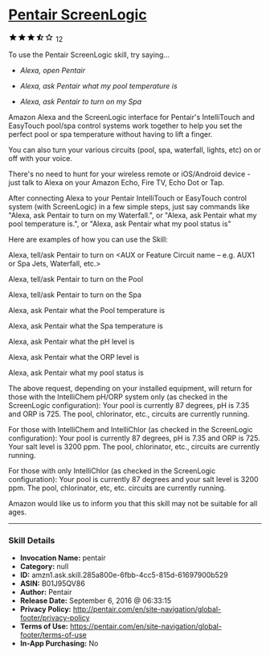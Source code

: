 # [Pentair ScreenLogic](http://alexa.amazon.com/#skills/amzn1.ask.skill.285a800e-6fbb-4cc5-815d-61697900b529)
![3.8 stars](../../images/ic_star_black_18dp_1x.png)![3.8 stars](../../images/ic_star_black_18dp_1x.png)![3.8 stars](../../images/ic_star_black_18dp_1x.png)![3.8 stars](../../images/ic_star_half_black_18dp_1x.png)![3.8 stars](../../images/ic_star_border_black_18dp_1x.png) 12

To use the Pentair ScreenLogic skill, try saying...

* *Alexa, open Pentair*

* *Alexa, ask Pentair what my pool temperature is*

* *Alexa, ask Pentair to turn on my Spa*

Amazon Alexa and the ScreenLogic interface for Pentair's IntelliTouch and EasyTouch pool/spa control systems work together to help you set the perfect pool or spa temperature without having to lift a finger.

You can also turn your various circuits (pool, spa, waterfall, lights, etc) on or off with your voice.

There's no need to hunt for your wireless remote or iOS/Android device - just talk to Alexa on your Amazon Echo, Fire TV, Echo Dot or Tap.

After connecting Alexa to your Pentair IntelliTouch or EasyTouch control system (with ScreenLogic) in a few simple steps, just say commands like "Alexa, ask Pentair to turn on my Waterfall.", or "Alexa, ask Pentair what my pool temperature is.", or "Alexa, ask Pentair what my pool status is"

Here are examples of how you can use the Skill:

Alexa, tell/ask Pentair to turn on <AUX or Feature Circuit name – e.g. AUX1 or Spa Jets, Waterfall, etc.>

Alexa, tell/ask Pentair to turn on the Pool

Alexa, tell/ask Pentair to turn on the Spa

Alexa, ask Pentair what the Pool temperature is

Alexa, ask Pentair what the Spa temperature is

Alexa, ask Pentair what the pH level is

Alexa, ask Pentair what the ORP level is

Alexa, ask Pentair what my pool status is

The above request, depending on your installed equipment, will return for those with the IntelliChem pH/ORP system only (as checked in the ScreenLogic configuration):
Your <alias> pool is currently 87 degrees, pH is 7.35 and ORP is 725. The pool, chlorinator, etc., circuits are currently running.

For those with IntelliChem and IntelliChlor (as checked in the ScreenLogic configuration):
Your <alias> pool is currently 87 degrees, pH is 7.35 and ORP is 725. Your salt level is 3200 ppm. The pool, chlorinator, etc., circuits are currently running.

For those with only IntelliChlor (as checked in the ScreenLogic configuration):
Your <alias> pool is currently 87 degrees and your salt level is 3200 ppm. The pool, chlorinator, etc, etc. circuits are currently running.

Amazon would like us to inform you that this skill may not be suitable for all ages.

***

### Skill Details

* **Invocation Name:** pentair
* **Category:** null
* **ID:** amzn1.ask.skill.285a800e-6fbb-4cc5-815d-61697900b529
* **ASIN:** B01J95QV86
* **Author:** Pentair
* **Release Date:** September 6, 2016 @ 06:33:15
* **Privacy Policy:** http://pentair.com/en/site-navigation/global-footer/privacy-policy
* **Terms of Use:** https://pentair.com/en/site-navigation/global-footer/terms-of-use
* **In-App Purchasing:** No
